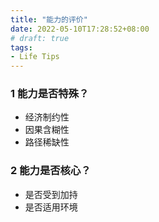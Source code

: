 ```yaml
---
title: "能力的评价"
date: 2022-05-10T17:28:52+08:00
# draft: true
tags:
- Life Tips
---
```


### 1 能力是否特殊？

- 经济制约性
- 因果含糊性
- 路径稀缺性

### 2 能力是否核心？

- 是否受到加持
- 是否适用环境
